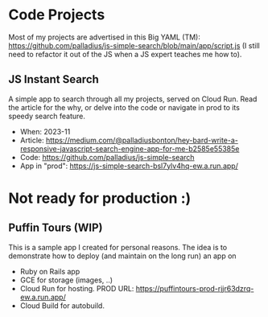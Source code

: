 # Code Projects

Most of my projects are advertised in this Big YAML (TM): https://github.com/palladius/js-simple-search/blob/main/app/script.js (I still need to refactor it out of the JS when a JS expert teaches me how to).

## JS Instant Search

A simple app to search through all my projects, served on Cloud Run. Read the article for the why, or delve into the code or navigate in prod to its speedy search feature.

* When: 2023-11
* Article: https://medium.com/@palladiusbonton/hey-bard-write-a-responsive-javascript-search-engine-app-for-me-b2585e55385e
* Code: https://github.com/palladius/js-simple-search
* App in "prod": https://js-simple-search-bsl7ylv4hq-ew.a.run.app/








# Not ready for production :)

## Puffin Tours (WIP)

This is a sample app I created for personal reasons. The idea is to demonstrate
how to deploy (and maintain on the long run) an app on

* Ruby on Rails app
* GCE for storage (images, ..)
* Cloud Run for hosting. PROD URL: https://puffintours-prod-rjjr63dzrq-ew.a.run.app/
* Cloud Build for autobuild.

